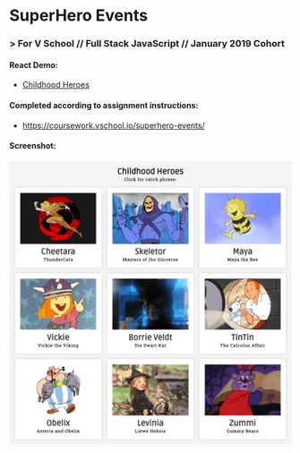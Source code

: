 # SuperHero Events
### > For V School // Full Stack JavaScript // January 2019 Cohort

#### React Demo:
- <a href="https://yw-react-hero-event.surge.sh" target="_blank">Childhood Heroes</a>

#### Completed according to assignment instructions: 
- https://coursework.vschool.io/superhero-events/

#### Screenshot:
<a href="https://yw-react-hero-event.surge.sh" target="_blank"><img src="screenshot.png"></a>
